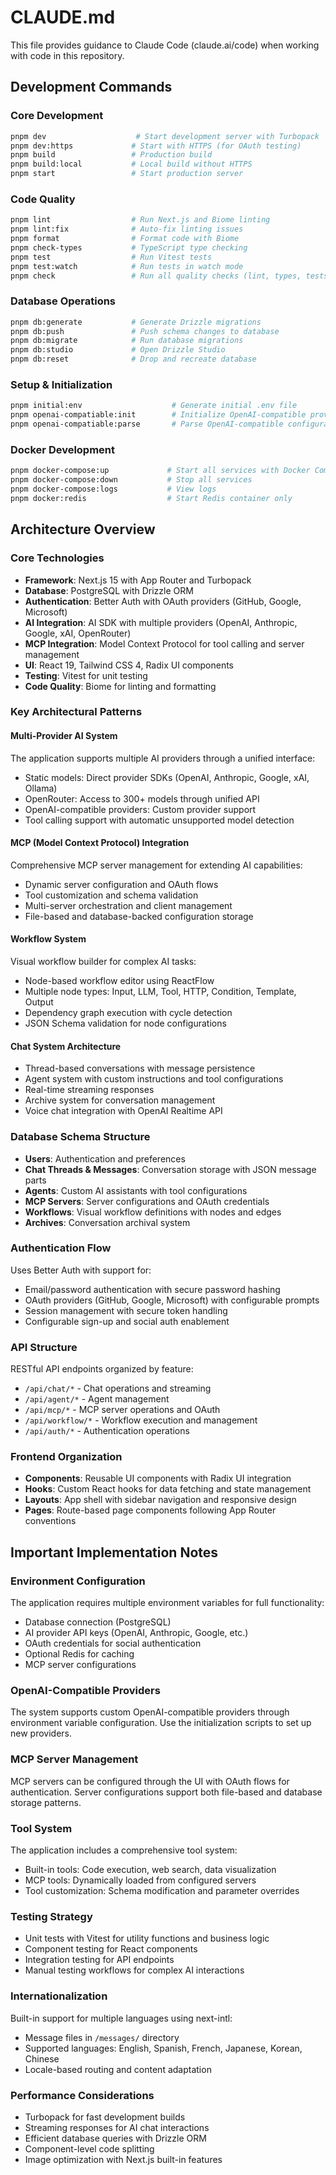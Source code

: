# CLAUDE.md

This file provides guidance to Claude Code (claude.ai/code) when working with code in this repository.

## Development Commands

### Core Development
```bash
pnpm dev                    # Start development server with Turbopack
pnpm dev:https             # Start with HTTPS (for OAuth testing)
pnpm build                 # Production build
pnpm build:local           # Local build without HTTPS
pnpm start                 # Start production server
```

### Code Quality
```bash
pnpm lint                  # Run Next.js and Biome linting
pnpm lint:fix              # Auto-fix linting issues
pnpm format                # Format code with Biome
pnpm check-types           # TypeScript type checking
pnpm test                  # Run Vitest tests
pnpm test:watch            # Run tests in watch mode
pnpm check                 # Run all quality checks (lint, types, tests)
```

### Database Operations
```bash
pnpm db:generate           # Generate Drizzle migrations
pnpm db:push               # Push schema changes to database
pnpm db:migrate            # Run database migrations
pnpm db:studio             # Open Drizzle Studio
pnpm db:reset              # Drop and recreate database
```

### Setup & Initialization
```bash
pnpm initial:env                    # Generate initial .env file
pnpm openai-compatiable:init        # Initialize OpenAI-compatible providers
pnpm openai-compatiable:parse       # Parse OpenAI-compatible configurations
```

### Docker Development
```bash
pnpm docker-compose:up             # Start all services with Docker Compose
pnpm docker-compose:down           # Stop all services
pnpm docker-compose:logs           # View logs
pnpm docker:redis                  # Start Redis container only
```

## Architecture Overview

### Core Technologies
- **Framework**: Next.js 15 with App Router and Turbopack
- **Database**: PostgreSQL with Drizzle ORM
- **Authentication**: Better Auth with OAuth providers (GitHub, Google, Microsoft)
- **AI Integration**: AI SDK with multiple providers (OpenAI, Anthropic, Google, xAI, OpenRouter)
- **MCP Integration**: Model Context Protocol for tool calling and server management
- **UI**: React 19, Tailwind CSS 4, Radix UI components
- **Testing**: Vitest for unit testing
- **Code Quality**: Biome for linting and formatting

### Key Architectural Patterns

#### Multi-Provider AI System
The application supports multiple AI providers through a unified interface:
- Static models: Direct provider SDKs (OpenAI, Anthropic, Google, xAI, Ollama)
- OpenRouter: Access to 300+ models through unified API
- OpenAI-compatible providers: Custom provider support
- Tool calling support with automatic unsupported model detection

#### MCP (Model Context Protocol) Integration
Comprehensive MCP server management for extending AI capabilities:
- Dynamic server configuration and OAuth flows
- Tool customization and schema validation
- Multi-server orchestration and client management
- File-based and database-backed configuration storage

#### Workflow System
Visual workflow builder for complex AI tasks:
- Node-based workflow editor using ReactFlow
- Multiple node types: Input, LLM, Tool, HTTP, Condition, Template, Output
- Dependency graph execution with cycle detection
- JSON Schema validation for node configurations

#### Chat System Architecture
- Thread-based conversations with message persistence
- Agent system with custom instructions and tool configurations
- Real-time streaming responses
- Archive system for conversation management
- Voice chat integration with OpenAI Realtime API

### Database Schema Structure
- **Users**: Authentication and preferences
- **Chat Threads & Messages**: Conversation storage with JSON message parts
- **Agents**: Custom AI assistants with tool configurations
- **MCP Servers**: Server configurations and OAuth credentials
- **Workflows**: Visual workflow definitions with nodes and edges
- **Archives**: Conversation archival system

### Authentication Flow
Uses Better Auth with support for:
- Email/password authentication with secure password hashing
- OAuth providers (GitHub, Google, Microsoft) with configurable prompts
- Session management with secure token handling
- Configurable sign-up and social auth enablement

### API Structure
RESTful API endpoints organized by feature:
- `/api/chat/*` - Chat operations and streaming
- `/api/agent/*` - Agent management
- `/api/mcp/*` - MCP server operations and OAuth
- `/api/workflow/*` - Workflow execution and management
- `/api/auth/*` - Authentication operations

### Frontend Organization
- **Components**: Reusable UI components with Radix UI integration
- **Hooks**: Custom React hooks for data fetching and state management
- **Layouts**: App shell with sidebar navigation and responsive design
- **Pages**: Route-based page components following App Router conventions

## Important Implementation Notes

### Environment Configuration
The application requires multiple environment variables for full functionality:
- Database connection (PostgreSQL)
- AI provider API keys (OpenAI, Anthropic, Google, etc.)
- OAuth credentials for social authentication
- Optional Redis for caching
- MCP server configurations

### OpenAI-Compatible Providers
The system supports custom OpenAI-compatible providers through environment variable configuration. Use the initialization scripts to set up new providers.

### MCP Server Management
MCP servers can be configured through the UI with OAuth flows for authentication. Server configurations support both file-based and database storage patterns.

### Tool System
The application includes a comprehensive tool system:
- Built-in tools: Code execution, web search, data visualization
- MCP tools: Dynamically loaded from configured servers
- Tool customization: Schema modification and parameter overrides

### Testing Strategy
- Unit tests with Vitest for utility functions and business logic
- Component testing for React components
- Integration testing for API endpoints
- Manual testing workflows for complex AI interactions

### Internationalization
Built-in support for multiple languages using next-intl:
- Message files in `/messages/` directory
- Supported languages: English, Spanish, French, Japanese, Korean, Chinese
- Locale-based routing and content adaptation

### Performance Considerations
- Turbopack for fast development builds
- Streaming responses for AI chat interactions
- Efficient database queries with Drizzle ORM
- Component-level code splitting
- Image optimization with Next.js built-in features